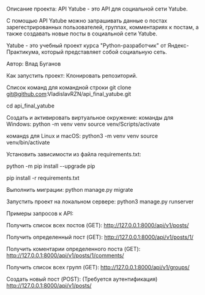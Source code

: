 Описание проекта: API Yatube - это API для социальной сети Yatube.

С помощью API Yatube можно запрашивать данные о постах зарегестрированных пользователей, группах, комментариях к постам, а также создавать новые посты в социальной сети Yatube.

Yatube - это учебный проект курса "Python-разработчик" от Яндекс-Практикума, который представляет собой социальную сеть.

Автор: Влад Буганов

Как запустить проект: Клонировать репозиторий.

Список команд для командной строки git clone git@github.com:VladislavRZN/api_final_yatube.git

cd api_final_yatube

Cоздать и активировать виртуальное окружение: команды для Windows: python -m venv venv source venv/Scripts/activate

командs для Linux и macOS: python3 -m venv venv source venv/bin/activate

Установить зависимости из файла requirements.txt:

python -m pip install --upgrade pip

pip install -r requirements.txt

Выполнить миграции: python manage.py migrate

Запустить проект на локальном сервере: python3 manage.py runserver

Примеры запросов к API:

Получить список всех постов (GET): http://127.0.0.1:8000/api/v1/posts/

Получить определенный пост (GET): http://127.0.0.1:8000/api/v1/posts/1/

Получить коментарии определенного поста (GET): http://127.0.0.1:8000/api/v1/posts/1/comments/

Получить список всех групп (GET): http://127.0.0.1:8000/api/v1/groups/

Создать новый пост (POST): (Требуется аутентификация) http://127.0.0.1:8000/api/v1/posts/